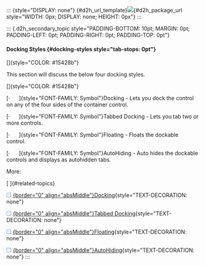 ::: {style="DISPLAY: none"}
[](ms-xhelp:///?Id=d2h_url_template){#d2h_url_template}![](!package_url!){#d2h_package_url style="WIDTH: 0px; DISPLAY: none; HEIGHT: 0px"}
:::

::: {.d2h_secondary_topic style="PADDING-BOTTOM: 10pt; MARGIN: 0pt; PADDING-LEFT: 0pt; PADDING-RIGHT: 0pt; PADDING-TOP: 0pt"}
#### Docking Styles {#docking-styles style="tab-stops: 0pt"}

[]{style="COLOR: #15428b"} 

This section will discuss the below four docking styles.

[]{style="COLOR: #15428b"} 

[·      ]{style="FONT-FAMILY: Symbol"}Docking - Lets you dock the control on any of the four sides of the container control.

[·      ]{style="FONT-FAMILY: Symbol"}Tabbed Docking - Lets you tab two or more controls.

[·      ]{style="FONT-FAMILY: Symbol"}Floating - Floats the dockable control.

[·      ]{style="FONT-FAMILY: Symbol"}AutoHiding - Auto hides the dockable controls and displays as autohidden tabs.

More:

[ ]{#related-topics}

[![](button.gif){border="0" align="absMiddle"}Docking](ms-xhelp:///?Id=6eda36c1-fd12-4c59-bf7e-7d796d0ea5fd){style="TEXT-DECORATION: none"}

[![](button.gif){border="0" align="absMiddle"}Tabbed Docking](ms-xhelp:///?Id=59ab0a80-2084-4021-acee-f6387b1ca2dd){style="TEXT-DECORATION: none"}

[![](button.gif){border="0" align="absMiddle"}Floating](ms-xhelp:///?Id=a86ecece-f707-44b3-bc97-eaafbea2a097){style="TEXT-DECORATION: none"}

[![](button.gif){border="0" align="absMiddle"}AutoHiding](ms-xhelp:///?Id=9858374c-c5d3-42c1-bf98-107b205d9f7d){style="TEXT-DECORATION: none"}
:::

